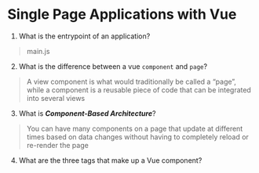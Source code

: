 # Single Page Applications with Vue

1.  What is the entrypoint of an application?

> main.js

2.  What is the difference between a vue `component` and `page`?

> A view component is what would traditionally be called a “page”, while a component is a reusable piece of code that can be integrated into several views

3.  What is **_Component-Based Architecture_**?

> You can have many components on a page that update at different times based on data changes without having to completely reload or re-render the page

4.  What are the three tags that make up a Vue component?

> <script> <template> <style>

5.  What are **_lifecycle hooks_**? What are lifecycle hooks used for?

> Every time a component reaches a new stage in its lifecycle, a specific function runs, and we can add code to that function

6.  Which component in Vue does the vue-router use to mount pages onto?

> | ANSWER HERE |

7.  What is the difference between the `AppState` and the state object within a component?

> AppState is global while Component state is local

8.  What is the responsibility of `Services` in our Vue projects?

> The Logic for the application

9.  What are **_props_** and how are they used? Provide an example

> Props are added on properties such as
> Types
> Required
> Default

10. What is the Vue method used to create watchable objects such as `state` or `AppState`?

> computed(()=> AppState.insert)

